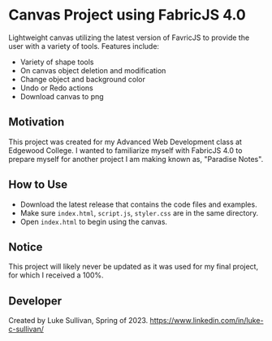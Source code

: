 # Canvas Project using FabricJS 4.0
Lightweight canvas utilizing the latest version of FavricJS to provide the user with a variety of tools.
Features include:
- Variety of shape tools
- On canvas object deletion and modification
- Change object and background color
- Undo or Redo actions
- Download canvas to png

## Motivation
This project was created for my Advanced Web Development class at Edgewood College. I wanted to familiarize myself with FabricJS 4.0 to prepare myself for another project I am making known as, "Paradise Notes". 

## How to Use
- Download the latest release that contains the code files and examples.
- Make sure ```index.html```, ```script.js```, ```styler.css``` are in the same directory.
- Open ```index.html``` to begin using the canvas.

## Notice
This project will likely never be updated as it was used for my final project, for which I received a 100%.

## Developer
Created by Luke Sullivan, Spring of 2023.
https://www.linkedin.com/in/luke-c-sullivan/
